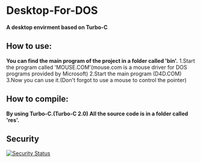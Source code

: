 # Desktop-For-DOS
**A desktop envirment based on Turbo-C**

## How to use:
**You can find the main program of the project in a folder called 'bin'.**
1.Start the program called 'MOUSE.COM'(mouse.com is a mouse driver for DOS programs provided by Microsoft)
2.Start the main program (D4D.COM)
3.Now you can use it.(Don't forgot to use a mouse to control the pointer)

## How to compile:
**By using Turbo-C.(Turbo-C 2.0)
All the source code is in a folder called 'res'.**

## Security   
[![Security Status](https://www.murphysec.com/platform3/v3/badge/1617151294175739904.svg?t=1)](https://www.murphysec.com/accept?code=2573264c4693e001f0f2f0504ddb02b0&type=1&from=2&t=2)
